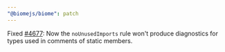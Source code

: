 ```yaml
---
"@biomejs/biome": patch
---
```


Fixed [#4677](https://github.com/biomejs/biome/issues/4677): Now the `noUnusedImports` rule won't produce diagnostics for types used in comments of static members.
